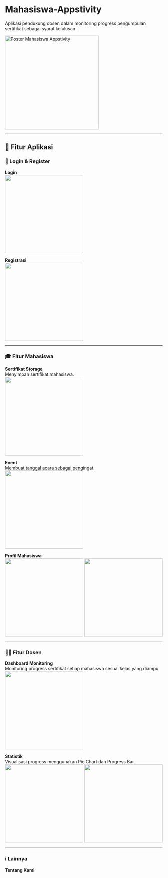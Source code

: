# Mahasiswa-Appstivity

Aplikasi pendukung dosen dalam monitoring progress pengumpulan sertifikat sebagai syarat kelulusan.

<img width="300" alt="Poster Mahasiswa Appstivity" src="https://github.com/user-attachments/assets/b4447627-2676-4f1f-8894-898d56352f93" />

---

## 📱 Fitur Aplikasi

### 🔐 Login & Register

**Login**  
<img src="https://github.com/user-attachments/assets/66038fe1-4f2a-4efc-bcab-603a052004cf" width="250" />

**Registrasi**  
<img src="https://github.com/user-attachments/assets/d7177513-f0f2-4b30-ad00-d240ca6313e3" width="250" />

---

### 🎓 Fitur Mahasiswa

**Sertifikat Storage**  
Menyimpan sertifikat mahasiswa.  
<img src="https://github.com/user-attachments/assets/ebefbe91-1896-4fd0-b1b0-67a0fc9bf1a1" width="250" />

**Event**  
Membuat tanggal acara sebagai pengingat.  
<img src="https://github.com/user-attachments/assets/3e26bdda-53bb-4b95-b5c1-2116e50837c3" width="250" />

**Profil Mahasiswa**  
<img src="https://github.com/user-attachments/assets/89bf9813-4d1e-480f-aad5-851d02880f11" width="250" />
<img src="https://github.com/user-attachments/assets/c78dcfe8-7e61-4084-a268-a2aae121c773" width="250" />

---

### 👨‍🏫 Fitur Dosen

**Dashboard Monitoring**  
Monitoring progress sertifikat setiap mahasiswa sesuai kelas yang diampu.  
<img src="https://github.com/user-attachments/assets/de1ef77d-dca7-4c9d-90e4-3c983958cb58" width="250" />

**Statistik**  
Visualisasi progress menggunakan Pie Chart dan Progress Bar.  
<img src="https://github.com/user-attachments/assets/a297714f-bce9-42e0-a489-bdc856723d6b" width="250" />
<img src="https://github.com/user-attachments/assets/0e2ebd00-a7b2-4deb-b83b-3f687277a568" width="250" />

---

### ℹ️ Lainnya

**Tentang Kami**  
